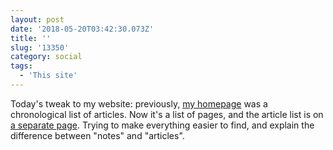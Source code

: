 ```yaml
---
layout: post
date: '2018-05-20T03:42:30.073Z'
title: ''
slug: '13350'
category: social
tags:
  - 'This site'
---
```

Today&#39;s tweak to my website: previously, [my homepage](http://fionavoss.blog/) was a chronological list of articles. Now it&#39;s a list of pages, and the article list is on [a separate page](http://fionavoss.blog/articles/). Trying to make everything easier to find, and explain the difference between &quot;notes&quot; and &quot;articles&quot;.
